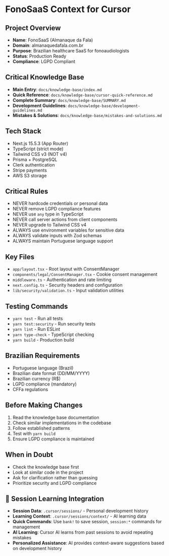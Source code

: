 # FonoSaaS Context for Cursor

## Project Overview
- **Name**: FonoSaaS (Almanaque da Fala)
- **Domain**: almanaquedafala.com.br
- **Purpose**: Brazilian healthcare SaaS for fonoaudiologists
- **Status**: Production Ready
- **Compliance**: LGPD Compliant

## Critical Knowledge Base
- **Main Entry**: `docs/knowledge-base/index.md`
- **Quick Reference**: `docs/knowledge-base/cursor-quick-reference.md`
- **Complete Summary**: `docs/knowledge-base/SUMMARY.md`
- **Development Guidelines**: `docs/knowledge-base/development-guidelines.md`
- **Mistakes & Solutions**: `docs/knowledge-base/mistakes-and-solutions.md`

## Tech Stack
- Next.js 15.5.3 (App Router)
- TypeScript (strict mode)
- Tailwind CSS v3 (NOT v4)
- Prisma + PostgreSQL
- Clerk authentication
- Stripe payments
- AWS S3 storage

## Critical Rules
- NEVER hardcode credentials or personal data
- NEVER remove LGPD compliance features
- NEVER use `any` type in TypeScript
- NEVER call server actions from client components
- NEVER upgrade to Tailwind CSS v4
- ALWAYS use environment variables for sensitive data
- ALWAYS validate inputs with Zod schemas
- ALWAYS maintain Portuguese language support

## Key Files
- `app/layout.tsx` - Root layout with ConsentManager
- `components/legal/ConsentManager.tsx` - Cookie consent management
- `middleware.ts` - Authentication and rate limiting
- `next.config.ts` - Security headers and configuration
- `lib/security/validation.ts` - Input validation utilities

## Testing Commands
- `yarn test` - Run all tests
- `yarn test:security` - Run security tests
- `yarn lint` - Run ESLint
- `yarn type-check` - TypeScript checking
- `yarn build` - Production build

## Brazilian Requirements
- Portuguese language (Brazil)
- Brazilian date format (DD/MM/YYYY)
- Brazilian currency (R$)
- LGPD compliance (mandatory)
- CFFa regulations

## Before Making Changes
1. Read the knowledge base documentation
2. Check similar implementations in the codebase
3. Follow established patterns
4. Test with `yarn build`
5. Ensure LGPD compliance is maintained

## When in Doubt
- Check the knowledge base first
- Look at similar code in the project
- Ask for clarification rather than guessing
- Prioritize security and LGPD compliance

## 🧠 Session Learning Integration
- **Session Data**: `.cursor/sessions/` - Personal development history
- **Learning Context**: `.cursor/sessions/context/` - AI learning data
- **Quick Commands**: Use `bank!` to save session, `session:*` commands for management
- **AI Learning**: Cursor AI learns from past sessions to avoid repeating mistakes
- **Personalized Assistance**: AI provides context-aware suggestions based on development history
